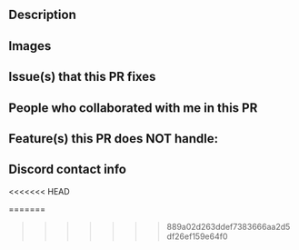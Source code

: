 <!--- Provide a general summary of your changes in the Title above -->

## Description
<!--- Describe your changes in detail -->

## Images
<!-- Please provide with relevant GIFs or images to make it easier for reviewers to accept your PR quicker.-->
<!-- If it doesn't apply, feel free to remove this section. -->

## Issue(s) that this PR fixes
<!-- Format: "Fixes #2345, fixes #4523, fixes #2222." -->
<!-- If it doesn't apply, feel free to remove this section. -->

## **People who collaborated with me in this PR**
<!-- Please credit everyone else that contributed to this PR, be it code and/or assets. -->
<!-- Use their GitHub tag if they have one. -->
<!-- If it doesn't apply, feel free to remove this section. -->

## Feature(s) this PR does NOT handle:
<!-- If your PR contains any unfinished features that are not considered merge-blocking, please list them here for clarity so no one can forget. -->
<!-- If it doesn't apply, feel free to remove this section. -->

## **Discord contact info**
<<<<<<< HEAD
<!--- Formatted as username (e.g. pikalaxalt) or username#numbers (e.g. PikalaxALT#5823) -->
<!--- Contributors must join https://discord.gg/d5dubZ3 -->
=======
<!--- formatted as name#numbers, e.g. Lunos#4026 -->
<!--- Contributors must join https://discord.gg/6CzjAG6GZk -->
>>>>>>> 889a02d263ddef7383666aa2d5df26ef159e64f0
